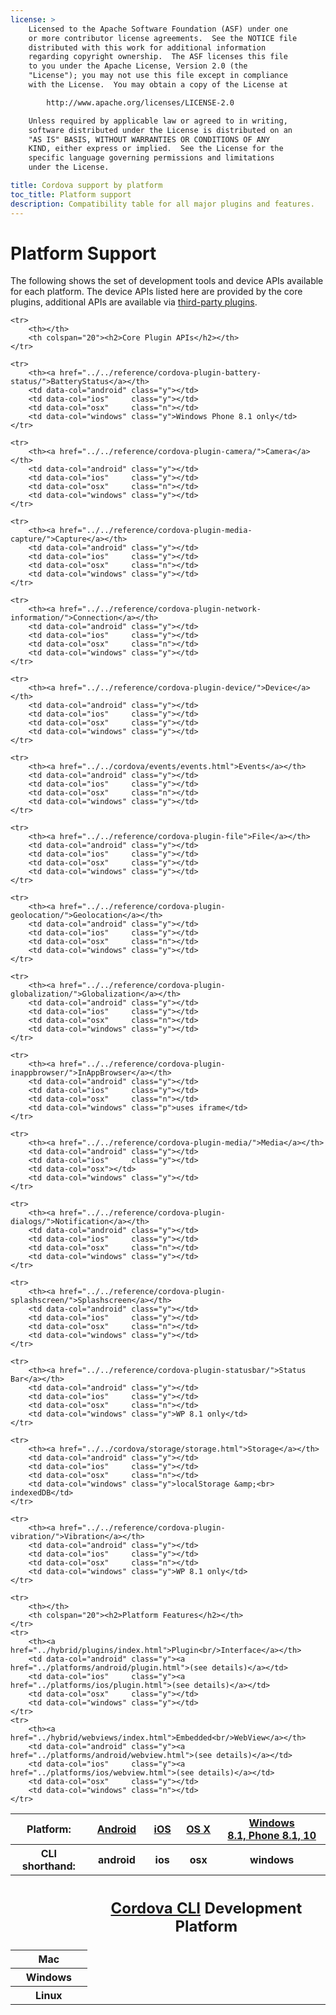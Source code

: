 ```yaml
---
license: >
    Licensed to the Apache Software Foundation (ASF) under one
    or more contributor license agreements.  See the NOTICE file
    distributed with this work for additional information
    regarding copyright ownership.  The ASF licenses this file
    to you under the Apache License, Version 2.0 (the
    "License"); you may not use this file except in compliance
    with the License.  You may obtain a copy of the License at

        http://www.apache.org/licenses/LICENSE-2.0

    Unless required by applicable law or agreed to in writing,
    software distributed under the License is distributed on an
    "AS IS" BASIS, WITHOUT WARRANTIES OR CONDITIONS OF ANY
    KIND, either express or implied.  See the License for the
    specific language governing permissions and limitations
    under the License.

title: Cordova support by platform
toc_title: Platform support
description: Compatibility table for all major plugins and features.
---
```


# Platform Support

The following shows the set of development tools and device APIs
available for each platform. The device APIs listed here are provided by
the core plugins, additional APIs are available via
[third-party plugins](http://plugins.cordova.io).

<!-- START HTML -->

<table class="compat" width="100%">

<thead>
    <tr>
        <th>Platform:</th>
        <th><a href="../platforms/android/index.html">Android</a></th>
        <th><a href="../platforms/ios/index.html">iOS</a></th>
        <th><a href="../platforms/osx/index.html">OS X</a></th>
        <th><a href="../platforms/windows/index.html">Windows<br>8.1, Phone 8.1, 10</a></th>
    </tr>
    <tr>
        <th>CLI shorthand:</th>
        <th>android</th>
        <th>ios</th>
        <th>osx</th>
        <th>windows</th>
    </tr>

</thead>

<tbody>
    <tr>
        <th></th>
        <th colspan="20"><h2><a href="../cli/index.html">Cordova CLI</a> Development Platform</h2></th>
    </tr>
    <tr>
        <th>Mac</th>
        <td data-col="android" class="y"></td>
        <td data-col="ios"     class="y"></td>
        <td data-col="osx"     class="y"></td>
        <td data-col="windows" class="n"></td>
    </tr>
        <tr>
        <th>Windows</th>
        <td data-col="android" class="y"></td>
        <td data-col="ios"     class="n"></td>
        <td data-col="osx"     class="n"></td>
        <td data-col="windows" class="y"></td>
    </tr>
        <tr>
        <th>Linux</th>
        <td data-col="android" class="y"></td>
        <td data-col="ios"     class="n"></td>
        <td data-col="osx"     class="n"></td>
        <td data-col="windows" class="n"></td>
    </tr>

    <tr>
        <th></th>
        <th colspan="20"><h2>Core Plugin APIs</h2></th>
    </tr>

    <tr>
        <th><a href="../../reference/cordova-plugin-battery-status/">BatteryStatus</a></th>
        <td data-col="android" class="y"></td>
        <td data-col="ios"     class="y"></td>
        <td data-col="osx"     class="n"></td>
        <td data-col="windows" class="y">Windows Phone 8.1 only</td>
    </tr>

    <tr>
        <th><a href="../../reference/cordova-plugin-camera/">Camera</a></th>
        <td data-col="android" class="y"></td>
        <td data-col="ios"     class="y"></td>
        <td data-col="osx"     class="n"></td>
        <td data-col="windows" class="y"></td>
    </tr>

    <tr>
        <th><a href="../../reference/cordova-plugin-media-capture/">Capture</a></th>
        <td data-col="android" class="y"></td>
        <td data-col="ios"     class="y"></td>
        <td data-col="osx"     class="n"></td>
        <td data-col="windows" class="y"></td>
    </tr>

    <tr>
        <th><a href="../../reference/cordova-plugin-network-information/">Connection</a></th>
        <td data-col="android" class="y"></td>
        <td data-col="ios"     class="y"></td>
        <td data-col="osx"     class="n"></td>
        <td data-col="windows" class="y"></td>
    </tr>

    <tr>
        <th><a href="../../reference/cordova-plugin-device/">Device</a></th>
        <td data-col="android" class="y"></td>
        <td data-col="ios"     class="y"></td>
        <td data-col="osx"     class="y"></td>
        <td data-col="windows" class="y"></td>
    </tr>

    <tr>
        <th><a href="../../cordova/events/events.html">Events</a></th>
        <td data-col="android" class="y"></td>
        <td data-col="ios"     class="y"></td>
        <td data-col="osx"     class="n"></td>
        <td data-col="windows" class="y"></td>
    </tr>

    <tr>
        <th><a href="../../reference/cordova-plugin-file">File</a></th>
        <td data-col="android" class="y"></td>
        <td data-col="ios"     class="y"></td>
        <td data-col="osx"     class="y"></td>
        <td data-col="windows" class="y"></td>
    </tr>

    <tr>
        <th><a href="../../reference/cordova-plugin-geolocation/">Geolocation</a></th>
        <td data-col="android" class="y"></td>
        <td data-col="ios"     class="y"></td>
        <td data-col="osx"     class="n"></td>
        <td data-col="windows" class="y"></td>
    </tr>

    <tr>
        <th><a href="../../reference/cordova-plugin-globalization/">Globalization</a></th>
        <td data-col="android" class="y"></td>
        <td data-col="ios"     class="y"></td>
        <td data-col="osx"     class="n"></td>
        <td data-col="windows" class="y"></td>
    </tr>

    <tr>
        <th><a href="../../reference/cordova-plugin-inappbrowser/">InAppBrowser</a></th>
        <td data-col="android" class="y"></td>
        <td data-col="ios"     class="y"></td>
        <td data-col="osx"     class="n"></td>
        <td data-col="windows" class="p">uses iframe</td>
    </tr>

    <tr>
        <th><a href="../../reference/cordova-plugin-media/">Media</a></th>
        <td data-col="android" class="y"></td>
        <td data-col="ios"     class="y"></td>
        <td data-col="osx"></td>
        <td data-col="windows" class="y"></td>
    </tr>

    <tr>
        <th><a href="../../reference/cordova-plugin-dialogs/">Notification</a></th>
        <td data-col="android" class="y"></td>
        <td data-col="ios"     class="y"></td>
        <td data-col="osx"     class="n"></td>
        <td data-col="windows" class="y"></td>
    </tr>

    <tr>
        <th><a href="../../reference/cordova-plugin-splashscreen/">Splashscreen</a></th>
        <td data-col="android" class="y"></td>
        <td data-col="ios"     class="y"></td>
        <td data-col="osx"     class="n"></td>
        <td data-col="windows" class="y"></td>
    </tr>

    <tr>
        <th><a href="../../reference/cordova-plugin-statusbar/">Status Bar</a></th>
        <td data-col="android" class="y"></td>
        <td data-col="ios"     class="y"></td>
        <td data-col="osx"     class="n"></td>
        <td data-col="windows" class="y">WP 8.1 only</td>
    </tr>

    <tr>
        <th><a href="../../cordova/storage/storage.html">Storage</a></th>
        <td data-col="android" class="y"></td>
        <td data-col="ios"     class="y"></td>
        <td data-col="osx"     class="n"></td>
        <td data-col="windows" class="y">localStorage &amp;<br> indexedDB</td>
    </tr>

    <tr>
        <th><a href="../../reference/cordova-plugin-vibration/">Vibration</a></th>
        <td data-col="android" class="y"></td>
        <td data-col="ios"     class="y"></td>
        <td data-col="osx"     class="n"></td>
        <td data-col="windows" class="y">WP 8.1 only</td>
    </tr>

    <tr>
        <th></th>
        <th colspan="20"><h2>Platform Features</h2></th>
    </tr>
    <tr>
        <th><a href="../hybrid/plugins/index.html">Plugin<br/>Interface</a></th>
        <td data-col="android" class="y"><a href="../platforms/android/plugin.html">(see details)</a></td>
        <td data-col="ios"     class="y"><a href="../platforms/ios/plugin.html">(see details)</a></td>
        <td data-col="osx"     class="y"></td>
        <td data-col="windows" class="y"></td>
    </tr>
    <tr>
        <th><a href="../hybrid/webviews/index.html">Embedded<br/>WebView</a></th>
        <td data-col="android" class="y"><a href="../platforms/android/webview.html">(see details)</a></td>
        <td data-col="ios"     class="y"><a href="../platforms/ios/webview.html">(see details)</a></td>
        <td data-col="osx"     class="y"></td>
        <td data-col="windows" class="n"></td>
    </tr>
</tbody>
</table>

<!-- END HTML -->
